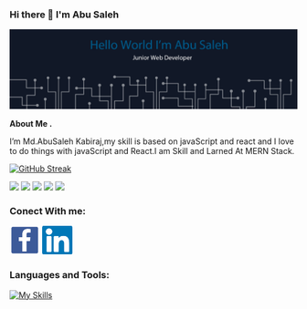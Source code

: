 ### Hi there 👋 I'm Abu Saleh

<p align="center"> <img src="https://raw.githubusercontent.com/abusaleh2234/abusaleh2234/main/assets/header/banner/branding%20copy12.png"> </p>




**About Me .**
 
I’m Md.AbuSaleh Kabiraj,my skill is based on javaScript and react
and I love to do  things with javaScript and React.I am Skill and Larned  At MERN Stack.

[![GitHub Streak](https://github-readme-streak-stats.herokuapp.com?user=abusaleh2234&theme=react&border_radius=4.6)](https://git.io/streak-stats)


[![](https://raw.githubusercontent.com/vn7n24fzkq/github-profile-summary-cards-example/master/profile-summary-card-output/darcula/0-profile-details.svg)](https://github.com/vn7n24fzkq/github-profile-summary-cards)
[![](https://raw.githubusercontent.com/vn7n24fzkq/github-profile-summary-cards-example/master/profile-summary-card-output/darcula/1-repos-per-language.svg)](https://github.com/vn7n24fzkq/github-profile-summary-cards) [![](https://raw.githubusercontent.com/vn7n24fzkq/github-profile-summary-cards-example/master/profile-summary-card-output/darcula/2-most-commit-language.svg)](https://github.com/vn7n24fzkq/github-profile-summary-cards)
[![](https://raw.githubusercontent.com/vn7n24fzkq/github-profile-summary-cards-example/master/profile-summary-card-output/darcula/3-stats.svg)](https://github.com/vn7n24fzkq/github-profile-summary-cards) [![](https://raw.githubusercontent.com/vn7n24fzkq/github-profile-summary-cards-example/master/profile-summary-card-output/darcula/4-productive-time.svg)](https://github.com/vn7n24fzkq/github-profile-summary-cards)



### Conect With me:

[<img height="50" src="https://raw.githubusercontent.com/abusaleh2234/abusaleh2234/main/assets/header/social/download.png">](https://www.facebook.com/abusaleh.abusaleh.397501)
[<img height="50" src="https://raw.githubusercontent.com/abusaleh2234/abusaleh2234/main/assets/header/social/download%20(1).png">](https://www.linkedin.com/in/md-abusaleh-77b2822a4/)

### Languages and Tools:

[![My Skills](https://skillicons.dev/icons?i=html,css,js,react,tailwind,firebase,express,mongodb,git,github,figma,ps,vercel,vscode)](https://skillicons.dev)
